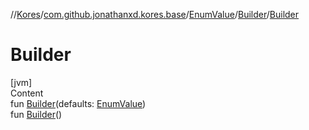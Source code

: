 //[Kores](../../../index.md)/[com.github.jonathanxd.kores.base](../../index.md)/[EnumValue](../index.md)/[Builder](index.md)/[Builder](-builder.md)



# Builder  
[jvm]  
Content  
fun [Builder](-builder.md)(defaults: [EnumValue](../index.md))  
fun [Builder](-builder.md)()  




